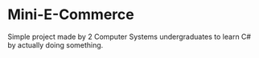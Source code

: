 # Mini-E-Commerce
Simple project made by 2 Computer Systems undergraduates to learn C# by actually doing something. 

